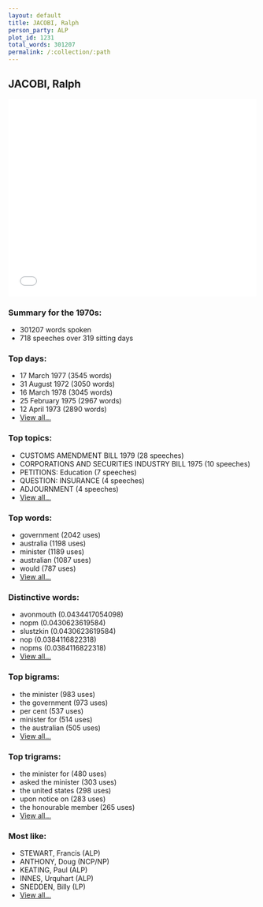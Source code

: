 ```yaml
---
layout: default
title: JACOBI, Ralph
person_party: ALP
plot_id: 1231
total_words: 301207
permalink: /:collection/:path
---
```


## JACOBI, Ralph

<iframe width="100%" height="400" frameborder="0" scrolling="no" src="//plot.ly/~wragge/1231.embed"></iframe>


### Summary for the 1970s:

* 301207 words spoken
* 718 speeches over 319 sitting days


### Top days:

* 17 March 1977 (3545 words)
* 31 August 1972 (3050 words)
* 16 March 1978 (3045 words)
* 25 February 1975 (2967 words)
* 12 April 1973 (2890 words)
* [View all...](days/)


### Top topics:

* CUSTOMS AMENDMENT BILL 1979 (28 speeches)
* CORPORATIONS AND SECURITIES INDUSTRY BILL 1975 (10 speeches)
* PETITIONS: Education (7 speeches)
* QUESTION: INSURANCE (4 speeches)
* ADJOURNMENT (4 speeches)
* [View all...](topics/)


### Top words:

* government (2042 uses)
* australia (1198 uses)
* minister (1189 uses)
* australian (1087 uses)
* would (787 uses)
* [View all...](words/)


### Distinctive words:

* avonmouth (0.0434417054098)
* nopm (0.0430623619584)
* slustzkin (0.0430623619584)
* nop (0.0384116822318)
* nopms (0.0384116822318)
* [View all...](sig_words/)


### Top bigrams:

* the minister (983 uses)
* the government (973 uses)
* per cent (537 uses)
* minister for (514 uses)
* the australian (505 uses)
* [View all...](bigrams/)


### Top trigrams:

* the minister for (480 uses)
* asked the minister (303 uses)
* the united states (298 uses)
* upon notice on (283 uses)
* the honourable member (265 uses)
* [View all...](trigrams/)


### Most like:

* STEWART, Francis (ALP)
* ANTHONY, Doug (NCP/NP)
* KEATING, Paul (ALP)
* INNES, Urquhart (ALP)
* SNEDDEN, Billy (LP)
* [View all...](similarities/)
